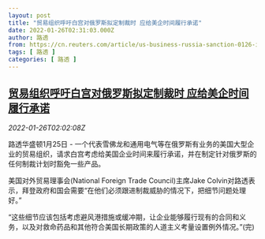 ```yaml
---
layout: post
title: "贸易组织呼吁白宫对俄罗斯拟定制裁时 应给美企时间履行承诺"
date: 2022-01-26T02:31:03.000Z
author: 路透
from: https://cn.reuters.com/article/us-business-russia-sanction-0126-idCNKBS2K0058
tags: [ 路透 ]
categories: [ 路透 ]
---
```

<!--1643164263000-->
[贸易组织呼吁白宫对俄罗斯拟定制裁时 应给美企时间履行承诺](https://cn.reuters.com/article/us-business-russia-sanction-0126-idCNKBS2K0058)
------

<div>
<div><i>2022-01-26T02:02:08Z</i></div><p>路透华盛顿1月25日 - 一个代表雪佛龙和通用电气等在俄罗斯有业务的美国大型企业的贸易组织，请求白宫考虑给美国企业时间来履行承诺，并在制定针对俄罗斯的任何制裁计划时豁免一些产品。</p><p>美国对外贸易理事会(National Foreign Trade Council)主席Jake Colvin对路透表示，拜登政府和国会需要“在他们必须跟进制裁威胁的情况下，把细节问题处理好。”</p><p>“这些细节应该包括考虑避风港措施或缓冲期，让企业能够履行现有的合同和义务，以及对救命药品和其他符合美国长期政策的人道主义考量设置例外情况。”(完)</p>
</div>
